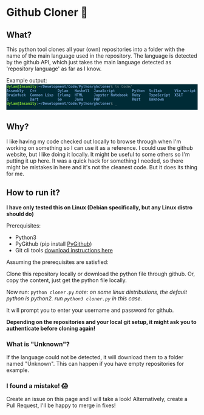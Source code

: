 
# Github Cloner 🐑

## What?

This python tool clones all your (own) repositories into a folder with the name of the main language
used in the repository. The language is detected by the github API, which just takes the main
language detected as 'repository language' as far as I know.

Example output:
![example output](example_output.png)

## Why?

I like having my code checked out locally to browse through when I'm working on something so I can
use it as a reference. I could use the github website, but I like doing it locally.
It might be useful to some others so I'm putting it up here. It was a quick hack for something I needed, so there might be mistakes in here and it's not the cleanest code. But it does its thing for me. 


## How to run it?

**I have only tested this on Linux (Debian specifically, but any Linux distro should do)**

Prerequisites:

* Python3
* PyGithub (pip install [PyGithub](https://github.com/PyGithub/PyGithub))
* Git cli tools [download instructions here](https://git-scm.com/book/en/v2/Getting-Started-Installing-Git)


Assuming the prerequisites are satisfied:

Clone this repository locally or download the python file through github. 
Or, copy the content, just get the python file locally. 

Now run: 
```python cloner.py```
_note: on some linux distributions, the default python is python2. run `python3 cloner.py` in this
case._

It will prompt you to enter your username and password for github.

**Depending on the repositories and your local git setup, it might ask you to authenticate before cloning again!**

### What is "Unknown"?

If the language could not be detected, it will download them to a folder named "Unknown". This can
happen if you have empty repositories for example. 

### I found a mistake! 😱

Create an issue on this page and I will take a look!
Alternatively, create a Pull Request, I'll be happy to merge in fixes! 
